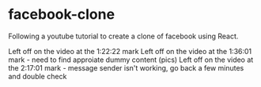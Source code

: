 # facebook-clone
Following a youtube tutorial to create a clone of facebook using React.

Left off on the video at the 1:22:22 mark
Left off on the video at the 1:36:01 mark - need to find approiate dummy content (pics)
Left off on the video at the 2:17:01 mark - message sender isn't working, go back a few minutes and double check